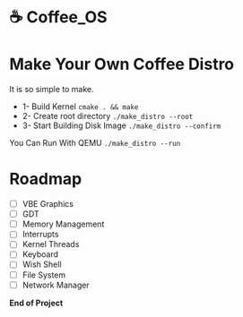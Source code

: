 # :coffee: Coffee_OS
# Make Your Own Coffee Distro
It is so simple to make.
* 1- Build Kernel `cmake . && make`
* 2- Create root directory `./make_distro --root`
* 3- Start Building Disk Image `./make_distro --confirm`

You Can Run With QEMU `./make_distro --run`

# Roadmap
- [ ] VBE Graphics
- [ ] GDT
- [ ] Memory Management
- [ ] Interrupts
- [ ] Kernel Threads
- [ ] Keyboard
- [ ] Wish Shell
- [ ] File System
- [ ] Network Manager

**End of Project**

